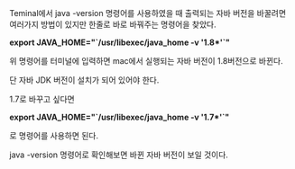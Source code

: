 Teminal에서 java -version 명령어를 사용하였을 때 출력되는 자바 버전을 바꿀려면 여러가지 방법이 있지만 한줄로 바로 바꿔주는 명령어을 찾았다.

**export JAVA_HOME="\`/usr/libexec/java_home -v '1.8\*'`"**

위 명령어를 터미널에 입력하면 mac에서 실행되는 자바 버전이 1.8버전으로 바뀐다.

단 자바 JDK 버전이 설치가 되어 있어야 한다.

1.7로 바꾸고 싶다면

**export JAVA_HOME="\`/usr/libexec/java_home -v '1.7\*'`"**

로 명령어를 사용하면 된다.

java -version 명령어로 확인해보면 바뀐 자바 버전이 보일 것이다. 